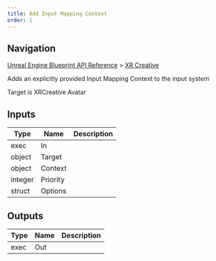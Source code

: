 ```yaml
---
title: Add Input Mapping Context
order: 1
---
```

## Navigation

[Unreal Engine Blueprint API Reference](https://dev.epicgames.com/documentation/en-us/unreal-engine/BlueprintAPI) > [XR Creative](https://dev.epicgames.com/documentation/en-us/unreal-engine/BlueprintAPI/XRCreative)

Adds an explicitly provided Input Mapping Context to the input system

Target is XRCreative Avatar

## Inputs

| Type | Name | Description |
| --- | --- | --- |
| exec | In |  |
| object | Target |  |
| object | Context |  |
| integer | Priority |  |
| struct | Options |  |

## Outputs

| Type | Name | Description |
| --- | --- | --- |
| exec | Out |  |
